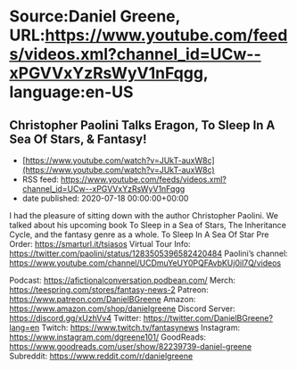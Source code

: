 # Source:Daniel Greene, URL:https://www.youtube.com/feeds/videos.xml?channel_id=UCw--xPGVVxYzRsWyV1nFqgg, language:en-US

## Christopher Paolini Talks Eragon, To Sleep In A Sea Of Stars, & Fantasy!
 - [https://www.youtube.com/watch?v=JUkT-auxW8c](https://www.youtube.com/watch?v=JUkT-auxW8c)
 - RSS feed: https://www.youtube.com/feeds/videos.xml?channel_id=UCw--xPGVVxYzRsWyV1nFqgg
 - date published: 2020-07-18 00:00:00+00:00

I had the pleasure of sitting down with the author Christopher Paolini. We talked about his upcoming book To Sleep in a Sea of Stars, The Inheritance Cycle, and the fantasy genre as a whole. 
To Sleep In A Sea Of Star Pre Order: https://smarturl.it/tsiasos
Virtual Tour Info: https://twitter.com/paolini/status/1283505396582420484
Paolini’s channel: https://www.youtube.com/channel/UCDmuYeUY0PQFAvbKUj0il7Q/videos

Podcast: https://afictionalconversation.podbean.com/
Merch: https://teespring.com/stores/fantasy-news-2
Patreon: https://www.patreon.com/DanielBGreene
Amazon: https://www.amazon.com/shop/danielgreene
Discord Server: https://discord.gg/xUzhVv4
Twitter: https://twitter.com/DanielBGreene?lang=en
Twitch: https://www.twitch.tv/fantasynews
Instagram: https://www.instagram.com/dgreene101/
GoodReads: https://www.goodreads.com/user/show/82239739-daniel-greene
Subreddit: https://www.reddit.com/r/danielgreene


